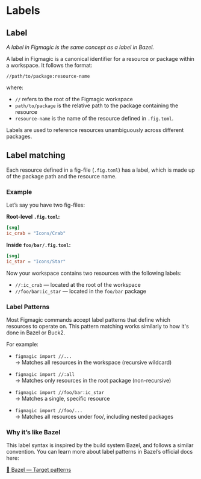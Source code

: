 # Labels

## Label
*A label in Figmagic is the same concept as a label in Bazel.*

A label in Figmagic is a canonical identifier for a resource or package within a workspace. It follows the format:
```text
//path/to/package:resource-name
```
where:
- `//` refers to the root of the Figmagic workspace
- `path/to/package` is the relative path to the package containing the resource
- `resource-name` is the name of the resource defined in `.fig.toml`.

Labels are used to reference resources unambiguously across different packages.

## Label matching

Each resource defined in a fig-file (`.fig.toml`) has a label, which is made up of the package path and the resource name.

### Example
Let’s say you have two fig-files:

**Root-level `.fig.toml`:**

```toml
[svg]
ic_crab = "Icons/Crab"
```

**Inside `foo/bar/.fig.toml`:**

```toml
[svg]
ic_star = "Icons/Star"
```

Now your workspace contains two resources with the following labels:
- `//:ic_crab` — located at the root of the workspace
- `//foo/bar:ic_star` — located in the `foo/bar` package

### Label Patterns

Most Figmagic commands accept label patterns that define which resources to operate on.
This pattern matching works similarly to how it's done in Bazel or Buck2.

For example:

- `figmagic import //...`<br>
  → Matches all resources in the workspace (recursive wildcard)

- `figmagic import //:all`<br>
  → Matches only resources in the root package (non-recursive)

- `figmagic import //foo/bar:ic_star`<br>
  → Matches a single, specific resource

- `figmagic import //foo/...`<br>
  → Matches all resources under foo/, including nested packages

### Why it’s like Bazel

This label syntax is inspired by the build system Bazel, and follows a similar convention.
You can learn more about label patterns in Bazel’s official docs here:

[📖 Bazel — Target patterns](https://bazel-docs-staging.netlify.app/versions/master/guide.html#specifying-targets-to-build)